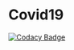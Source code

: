 # Covid19
[![Codacy Badge](https://api.codacy.com/project/badge/Grade/b5f7f9b722874876b08b8fa7c19c85fc)](https://app.codacy.com/manual/jugalkishor839/Covid19?utm_source=github.com&utm_medium=referral&utm_content=crazyuploader/Covid19&utm_campaign=Badge_Grade_Dashboard)